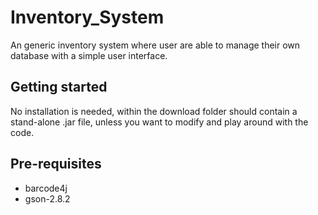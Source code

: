 # Inventory_System

An generic inventory system where user are able to manage their own database with a simple user interface.

## Getting started

No installation is needed, within the download folder should contain a stand-alone .jar file, unless you want to modify and play around with the code.

## Pre-requisites

- barcode4j
- gson-2.8.2
